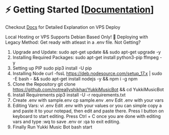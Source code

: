 
# ⚡️ Getting Started [[Documentation](https://notreallyshikhar.gitbook.io/yukkimusicbot/)]
Checkout [Docs](https://notreallyshikhar.gitbook.io/yukkimusicbot/deployment/local-hosting-or-vps) for Detailed Explanation on VPS Deploy

Local Hosting or VPS
Supports Debian Based Only!
🚀 Deploying with Legacy Method:
Get ready with atleast  in a .env  file.
Not Getting? ​
1.  Upgrade and Update:
sudo apt-get update && sudo apt-get upgrade -y
2. Installing Required Packages:
sudo apt-get install python3-pip ffmpeg -y
3. Setting up PIP
sudo pip3 install -U pip
4. Installing Node
curl -fssL https://deb.nodesource.com/setup_17.x | sudo -E bash - && sudo apt-get install nodejs -y && npm i -g npm
5. Clone the Repository
git clone https://github.com/notreallyshikhar/YukkiMusicBot &&  cd YukkiMusicBot
6. Install Requirements
pip3 install -U -r requirements.txt
7. Create .env  with sample.env
cp sample.env .env
Edit .env with your vars 
8. Editing Vars:
vi .env
Edit .env with your values or you can simple copy a and paste it to your notepad, then edit and paste there.
Press I button on keyboard to start editing.
Press Ctrl + C  once you are done with editing vars and type :wq to save .env or :qa to exit editing.
9. Finally Run Yukki Music Bot
bash start
